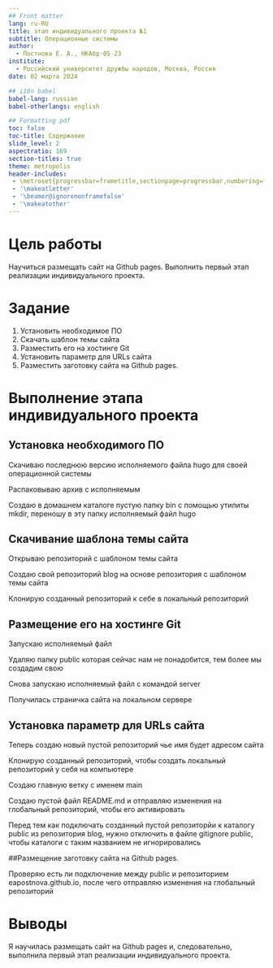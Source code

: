 ```yaml
---
## Front matter
lang: ru-RU
title: этап индивидуального проекта №1
subtitle: Операционные системы
author:
  - Постнова Е. А., НКАбд-05-23
institute:
  - Российский университет дружбы народов, Москва, Россия
date: 02 марта 2024

## i18n babel
babel-lang: russian
babel-otherlangs: english

## Formatting pdf
toc: false
toc-title: Содержание
slide_level: 2
aspectratio: 169
section-titles: true
theme: metropolis
header-includes:
 - \metroset{progressbar=frametitle,sectionpage=progressbar,numbering=fraction}
 - '\makeatletter'
 - '\beamer@ignorenonframefalse'
 - '\makeatother'
---
```


# Цель работы

Научиться размещать сайт на Github pages. Выполнить первый этап реализации индивидуального проекта.

# Задание

1. Установить необходимое ПО
2. Скачать шаблон темы сайта
3. Разместить его на хостинге Git
4. Установить параметр для URLs сайта
5. Разместить заготовку сайта на Github pages.

# Выполнение этапа индивидуального проекта

## Установка необходимого ПО

Скачиваю последнюю версию исполняемого файла hugo для своей операционной системы

Распаковываю архив с исполняемым

Создаю в домашнем каталоге пустую папку bin с помощью утилиты mkdir, переношу в эту папку исполняемый файл hugo

## Скачивание шаблона темы сайта

Открываю репозиторий с шаблоном темы сайта

Создаю свой репозиторий blog на основе репозитория с шаблоном темы сайта

Клонирую созданный репозиторий к себе в локальный репозиторий

## Размещение его на хостинге Git

Запускаю исполняемый файл 

Удаляю папку public которая сейчас нам не понадобится, тем более мы создадим свою

Снова запускаю исполняемый файл с командой server 

Получилась страничка сайта на локальном серверe

## Установка параметр для URLs сайта

Теперь создаю новый пустой репозиторий чье имя будет адресом сайта 

Клонирую созданный репозиторий, чтобы создать локальный репозиторий у себя на компьютере

Создаю главную ветку с именем main 

Создаю пустой файл README.md и отправляю изменения на глобальный репозиторий, чтобы его активировать 

Перед тем как подключать созданный пустой репозиторйи к каталогу public из репозитория blog, нужно отключить в файле gitignore public, чтобы каталоги с таким названием не игнорировались

##Размещение заготовку сайта на Github pages.

Проверяю есть ли подключение между public и репозиторием eapostnova.github.io, после чего отправляю изменения на глобальный репозиторий

# Выводы

Я научилась размещать сайт на Github pages и, следовательно, выполнила первый этап реализации индивидуального проекта.
